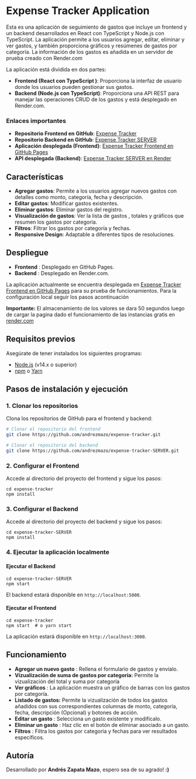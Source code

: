 # Expense Tracker Application

Esta es una aplicación de seguimiento de gastos que incluye un frontend y un backend desarrollados en React con TypeScript y Node.js con TypeScript. La aplicación permite a los usuarios agregar, editar, eliminar y ver gastos, y también proporciona gráficos y resúmenes de gastos por categoría. La información de los gastos es añadida en un servidor de prueba creado con Render.com

La aplicación está dividida en dos partes:

- **Frontend (React con TypeScript )**: Proporciona la interfaz de usuario donde los usuarios pueden gestionar sus gastos.
- **Backend (Node.js con TypeScript)**: Proporciona una API REST para manejar las operaciones CRUD de los gastos y está desplegado en Render.com.

### Enlaces importantes

- **Repositorio Frontend en GitHub**: [Expense Tracker](https://github.com/andrezmazo/expense-tracker.git)
- **Repositorio Backend en GitHub**: [Expense Tracker SERVER ](https://github.com/andrezmazo/expense-tracker-SERVER.git)
- **Aplicación desplegada (Frontend)**: [Expense Tracker Frontend en GitHub Pages](https://andrezmazo.github.io/expense-tracker/)
- **API desplegada (Backend)**: [Expense Tracker SERVER en Render](https://expense-tracker-server-h04m.onrender.com/api/expenses)

## Características

- **Agregar gastos**: Permite a los usuarios agregar nuevos gastos con detalles como monto, categoría, fecha y descripción.
- **Editar gastos**: Modificar gastos existentes.
- **Eliminar gastos**: Eliminar gastos del registro.
- **Visualización de gastos**: Ver la lista de gastos , totales y gráficos que resumen los gastos por categoría.
- **Filtros**: Filtrar los gastos por categoría y fechas.
- **Responsive Design**: Adaptable a diferentes tipos de resoluciones.

## Despliegue

* **Frontend** : Desplegado en GitHub Pages.
* **Backend** : Desplegado en Render.com.

La aplicación actualmente se encuentra desplegada en [Expense Tracker Frontend en GitHub Pages](https://andrezmazo.github.io/expense-tracker/) para su prueba de funcionamientos.
Para la configuración local seguir los pasos acontinuación

**Importante:** El almacenamiento de los valores se dara 50 segundos luego de cargar la pagina dado el funcionamiento de las instancias gratis en [render.com](https://docs.render.com/free)

## Requisitos previos

Asegúrate de tener instalados los siguientes programas:

- [Node.js](https://nodejs.org/) (v14.x o superior)
- [npm](https://www.npmjs.com/) o [Yarn](https://yarnpkg.com/)

## Pasos de instalación y ejecución

### 1. Clonar los repositorios

Clona los repositorios de GitHub para el frontend y backend:

```bash
# Clonar el repositorio del frontend
git clone https://github.com/andrezmazo/expense-tracker.git

# Clonar el repositorio del backend
git clone https://github.com/andrezmazo/expense-tracker-SERVER.git
```

### 2. Configurar el Frontend

Accede al directorio del proyecto del frontend y sigue los pasos:

```
cd expense-tracker
npm install  
```

### 3. Configurar el Backend

Accede al directorio del proyecto del backend y sigue los pasos:

```
cd expense-tracker-SERVER
npm install
```

### 4. Ejecutar la aplicación localmente

#### Ejecutar el Backend

```
cd expense-tracker-SERVER
npm start
```

El backend estará disponible en `http://localhost:5000`.

#### Ejecutar el Frontend

```
cd expense-tracker
npm start  # o yarn start
```

La aplicación estará disponible en `http://localhost:3000`.

## Funcionamiento

* **Agregar un nuevo gasto** : Rellena el formulario de gastos y envíalo.
* **Vizualización de suma de gastos por categoría:** Permite la vizualización del total y suma por categoría
* **Ver gráficos** : La aplicación muestra un gráfico de barras con los gastos por categoría.
* **Listado de gastos:** Permite la vizualización de todos los gastos añadidos con sus correspondientes columnas de monto, categoría, fecha, descripción (Opcional) y botones de acción.
* **Editar un gasto** : Selecciona un gasto existente y modifícalo.
* **Eliminar un gasto** : Haz clic en el botón de eliminar asociado a un gasto.
* **Filtros** : Filtra los gastos por categoría y fechas para ver resultados específicos.

## Autoría

Desarrollado por **Andrés Zapata Mazo**, espero sea de su agrado! **:)**
